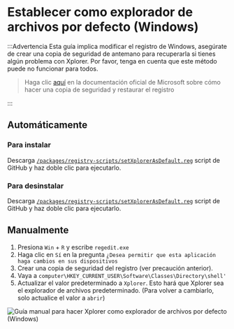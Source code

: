# Establecer como explorador de archivos por defecto (Windows)

:::Advertencia Esta guía implica modificar el registro de Windows, asegúrate de crear una copia de seguridad de antemano para recuperarla si tienes algún problema con Xplorer. Por favor, tenga en cuenta que este método puede no funcionar para todos.

> Haga clic [aquí](https://support.microsoft.com/en-us/topic/how-to-back-up-and-restore-the-registry-in-windows-855140ad-e318-2a13-2829-d428a2ab0692) en la documentación oficial de Microsoft sobre cómo hacer una copia de seguridad y restaurar el registro

:::

## Automáticamente

### Para instalar

Descarga [`/packages/registry-scripts/setXplorerAsDefault.reg`](https://github.com/kimlimjustin/xplorer/blob/master/packages/registry-scripts/setXplorerAsDefault.reg) script de GitHub y haz doble clic para ejecutarlo.

### Para desinstalar

Descarga [`/packages/registry-scripts/setXplorerAsDefault.reg`](https://github.com/kimlimjustin/xplorer/blob/master/packages/registry-scripts/unsetXplorerAsDefault.reg) script de GitHub y haz doble clic para ejecutarlo.

## Manualmente

1. Presiona `Win` + `R` y escribe `regedit.exe`
2. Haga clic en `Sí` en la pregunta `¿Desea permitir que esta aplicación haga cambios en sus dispositivos`
3. Crear una copia de seguridad del registro (ver precaución anterior).
4. Vaya a `computer\HKEY_CURRENT_USER\Software\Classes\Directory\shell'`
5. Actualizar el valor predeterminado a `Xplorer`. Esto hará que Xplorer sea el explorador de archivos predeterminado. (Para volver a cambiarlo, solo actualice el valor a `abrir`)

![Guía manual para hacer Xplorer como explorador de archivos por defecto (Windows)](/img/docs/edit_registry.gif)
